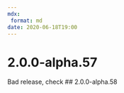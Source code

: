 ```yaml
---
mdx:
 format: md
date: 2020-06-18T19:00
---
```


# 2.0.0-alpha.57

<!-- truncate -->

Bad release, check ## 2.0.0-alpha.58